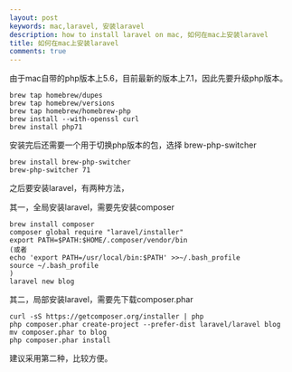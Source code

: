 ```yaml
---
layout: post
keywords: mac,laravel, 安装laravel
description: how to install laravel on mac, 如何在mac上安装laravel
title: 如何在mac上安装laravel
comments: true
---
```


由于mac自带的php版本上5.6，目前最新的版本上7.1，因此先要升级php版本。

```
brew tap homebrew/dupes
brew tap homebrew/versions
brew tap homebrew/homebrew-php
brew install --with-openssl curl
brew install php71
```

安装完后还需要一个用于切换php版本的包，选择 brew-php-switcher

```
brew install brew-php-switcher
brew-php-switcher 71
```

之后要安装laravel，有两种方法，

其一，全局安装laravel，需要先安装composer

```
brew install composer
composer global require "laravel/installer"
export PATH=$PATH:$HOME/.composer/vendor/bin
(或者
echo 'export PATH=/usr/local/bin:$PATH' >>~/.bash_profile
source ~/.bash_profile
)
laravel new blog
```

其二，局部安装laravel，需要先下载composer.phar

```
curl -sS https://getcomposer.org/installer | php
php composer.phar create-project --prefer-dist laravel/laravel blog
mv composer.phar to blog
php composer.phar install
```

建议采用第二种，比较方便。
